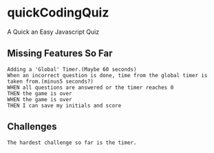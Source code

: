 # quickCodingQuiz
A Quick an Easy Javascript Quiz


## Missing Features So Far

```
Adding a 'Global' Timer.(Maybe 60 seconds)
When an incorrect question is done, time from the global timer is taken from.(minus5 seconds?)
WHEN all questions are answered or the timer reaches 0
THEN the game is over
WHEN the game is over
THEN I can save my initials and score
```

## Challenges

```
The hardest challenge so far is the timer.
```